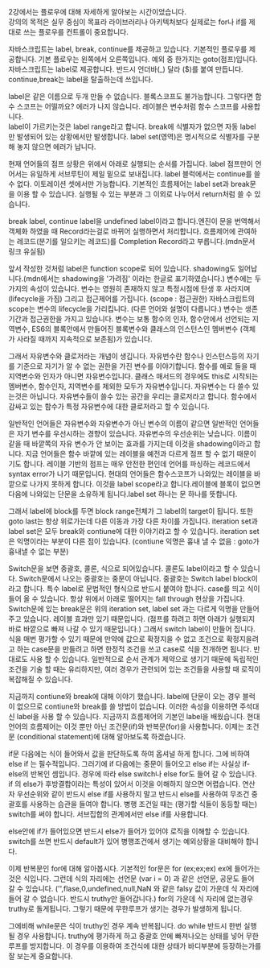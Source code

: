 2강에서는 플로우에 대해 자세하게 알아보는 시간이었습니다.  
강의의 목적은 실무 중심이 목표라 라이브러리나 아키텍처보다 실제로는 for나 if를 제대로 쓰는 플로우를 컨트롤이 중요합니다.  

자바스크립트는 label, break, continue를 제공하고 있습니다. 기본적인 플로우를 제공합니다.
기본 플로우는 왼쪽에서 오른쪽입니다. 예외 중 한가지는 goto(점프)입니다.
자바스크립트는 label로 제공합니다. 반드시 언더바(_) 달라 ($)를 붙여 만듭니다.
continue,break는 label을 탈출하는데 쓰입니다.  

label은 같은 이름으로 두개 만들 수 없습니다. 블록스코프도 불가능합니다. 
그렇다면 함수 스코프는 어떨까요? 에러가 나지 않습니다. 레이블은 변수처럼 함수 스코프를 사용합니다.  
label이 가르키는것은 label range라고 합니다. break에 식별자가 없으면 자동 label만 발생되어 있는 상황에서만 발생합니다.
label set(영역)은 명시적으로 식별자를 구분해 놓지 않으면 에러가 납니다.

현재 언어들의 점프 상황은 위에서 아래로 실행되는 순서를 가집니다. label 점프만이 언어서는 유일하게 서브루틴이 제일 밑으로 보내집니다.
label 블럭에서는 continue를 쓸 수 없다. 이토레이션 셋에서만 가능합니다.
기본적인 흐름제어는 label set과 break문을 이용 할 수 있습니다. 실행될 수 있는 부분과 그 이외로 나누어서 return처럼 쓸 수 있습니다.

break label, continue label을 undefined label이라고 합니다.엔진이 문을 번역해서 객체화 하였을 때 Record라는걸로 바뀌어 실행하면서 처리합니다.
흐름제어에 관여하는 레코드(분기를 일으키는 레코드)를 Completion Record라고 부릅니다.(mdn문서 링크 유실됨)

앞서 작성한 것처럼 label은 function scope로 되어 있습니다. shadowing도 일어납니다.(mdn에서는 shadowing을 '가려짐' 이라는 한글로 표기하였습니다.) 변수에는 두가지의 속성이 있습니다. 변수는 영원히 존재하지 않고 특정시점에 탄생 후 사라지며 (lifecycle을 가짐) 그리고 접근제어를 가집니다. (scope : 접근권한) 자바스크립트의 scope는 변수의 lifecycle을 가리킵니다. (다른 언어와 설명이 다릅니다.)
변수는 생존기간과 접근권한을 가지고 있습니다. 변수는 보통 함수의 인자, 함수안에서 선언되는 지역변수, ES6의 블록안에서 만들어진 블록변수와 클래스의 
인스턴스인 멤버변수 (객체가 사라질 때까지 지속적으로 보존됨)가 있습니다.  

그래서 자유변수와 클로저라는 개념이 생깁니다. 자유번수란 함수나 인스턴스등의 자기를 기준으로 자기가 알 수 없는 권한을 가진 변수를 이야기합니다.
함수를 예로 들을 때 지역변수와 인자가 아니면 자유변수입니다. 클래스 매서드의 경우에도 this로 시작되는 멤버변수, 함수인자, 지역변수를 제외한 모두가 
자유변수입니다. 자유변수는 다 쓸수 있는것은 아닙니다. 자유변수들이 쓸수 있는 공간을 우리는 클로저라고 합니다. 함수에서 감싸고 있는 함수가 특정 자유변수에 대한 클로저라고 할 수 있습니다.

일반적인 언어들은 자유변수와 자유변수가 아닌 변수의 이름이 같으면 일반적인 언어들은 자기 변수를 우선시하는 경향이 있습니다. 자유변수의 우선순위는 낮습니다. 이름이 같을 때 바깥쪽의 자유 변수가 안 보이는 효과를 가지는데 이것을 shadowing이라고 합니다. 지금 언어들은 함수 바깥에 있는 레이블을 
예전과 다르게 점프 할 수 없기 때문이기도 합니다. 레이블 기반의 점프는 매우 안전한 편인데 언어를 파싱하는 레코드에서 syntax error가 나기 때문입니다. 현대의 언어들은 함수스코프가 나와있는 레이블을 바깥으로 나가지 못하게 합니다. 이것을 label scope라고 합니다.레이블에 블록이 없으면 다음에 나와있는 단문을 소유하게 됩니다.label set 하나는 문 하나를 뜻합니다.

그래서 label에 block를 두면 block range전체가 그 label의 target이 됩니다. 또한 goto last는 항상 위로가는데 다른 이동과 가장 다른 차이를 가집니다. iteration set과 label set은 모두 break와 contiune에 대한 이야기라고 할 수 있습니다. iteration set은 익명이라는 부분이 다른 점이 있습니다. (contiune 익명은 흉내 낼 수 없음 : goto가 흉내낼 수 없는 부분)

Switch문을 보면 중괄호, 콜론, 식으로 되어있습니다. 콜론도 label이라고 할 수 있습니다. Switch문에서 나오는 중괄호는 중문이 아닙니다. 중괄호는 Switch label block이라고 합니다. 특수 label로 문법적인 형식으로 반드시 붙여야 합니다. case를 띄고 식이 들어 올 수 있습니다. 항상 위에서 아래로 떨어지는 fall through 현상을 가집니다. Switch문에 있는 break문은 위의 iteration set, label set 과는 다르게 익명을 만들어 주고 있습니다. 레이블 효과만 있기 때문입니다. (점프를 하려고 하면 아래가 실행되지 바로 바깥으로 빠져 나갈 수 있기 때문입니다.) 그래서 switch label이 만들어 집니다.
식을 매번 평가할 수 있기 때문에 만약에 값으로 확정지을 수 없고 조건으로 확정지을려고 하는 case문을 만들려고 하면 한정적 조건을 쓰고 case로 식을 전개하면 됩니다. 반대로도 사용 할 수 있습니다. 일반적으로 순서 관계가 제약으로 생기기 때문에 독립적인 조건을 기술 할 때는 유리하지만, 여러 경우가 관련되어 있는 조건들을 사용할 때 로직이 복잡해질 수 있습니다.

 지금까지 contiune와 break에 대해 이야기 했습니다. label에 단문이 오는 경우 블럭이 없으므로 contiune와 break를 쓸 방법이 없습니다. 이러한 속성을 이용하면 주석대신 label을 사용 할 수 있습니다. 지금까지 흐름제어의 기본인 label을 배웠습니다. 
 현대 언어의 흐름제어는 이것 뿐만 아닌 조건문(if)와 반복문(for)을 사용합니다. 이제는 조건문 (conditional statement)에 대해 알아보도록 하겠습니다.

if문 다음에는 식이 들어와서 값을 판단하도록 하여 옵셔널 하게 합니다. 그에 비하여 else if 는 필수적입니다. 그러기에 if 다음에는 중문이 들어오고 else if는 사실상 if-else의 반복인 셈입니다. 경우에 따라 else switch나 else for도 들어 갈 수 있습니다. if 의 else가 후방결합이라는 특성이 있어서 이것을 이해하지 않으면 어렵습니다. 연산자 우선순위와 같이 반드시 else if를 사용하지 말고 반드시 else를 사용하여 무조건 중괄호를 사용하는 습관을 들여야 합니다. 병행 조건일 때는 (평가할 식들이 동등할 때는) switch를 써야 합니다. 서브집합의 관계에서만 else if를 사용합니다. 

else안에 if가 들어있으면 반드시 else가 들어가 있어야 로직을 이해할 수 있습니다. switch를 쓰면 반드시 default가 있어 병행조건에서 생기는 예외상황을 대비해야 합니다. 

이제 반복문인 for에 대해 알아봅시다. 기본적인 for문은 for (ex;ex;ex) ex에 들어가는것은 식입니다. 그런데 식의 자리에는 선언문 (var i = 0) 과 같은 선언문, 공문도 들어 갈 수 있습니다. ('',flase,0,undefined,null,NaN 와 같은 falsy 값이 가운데 식 자리에 들어 갈 수 없습니다. 반드시 truthy만 들어갑니다.) for의 가운데 식 자리에 없는경우 truthy로 돌게됩니다. 그렇기 때문에 무한루프가 생기는 경우가 발생하게 됩니다.

그에비해 while문은 식이 truthy인 경우 계속 반복됩니다. do while 반드시 한번 실행 될 경우 사용합니다. truthy에 평가하게 하고 중괄호 안에 빠져나오는 상태를 넣어 무한루프를 방지합니다. 이 경우를 이용하여 조건식에 대한 상태가 바디부분에 등장하는가를 잘 보는게 중요합니다.















